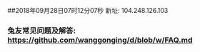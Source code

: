 ##2018年09月28日07时12分07秒 新址: 104.248.126.103
### 兔友常见问题及解答: https://github.com/wanggonging/d/blob/w/FAQ.md
